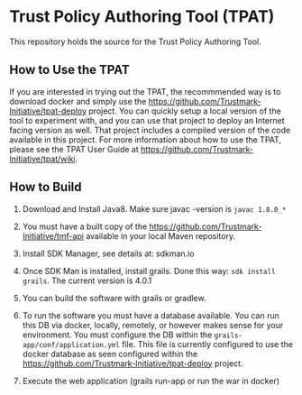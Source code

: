 # Trust Policy Authoring Tool (TPAT)
This repository holds the source for the Trust Policy Authoring Tool. 

## How to Use the TPAT

If you are interested in trying out the TPAT, the recommmended way is to download docker 
and simply use the https://github.com/Trustmark-Initiative/tpat-deploy project.  You can
quickly setup a local version of the tool to experiment with, and you can use that project
to deploy an Internet facing version as well.  That project includes a compiled version of
the code available in this project. For more information about how  to use the TPAT, please
see the TPAT User Guide at https://github.com/Trustmark-Initiative/tpat/wiki.

## How to Build

1. Download and Install Java8.  Make sure javac -version is `javac 1.8.0_*`

2. You must have a built copy of the https://github.com/Trustmark-Initiative/tmf-api available in your local Maven repository.

3. Install SDK Manager, see details at: sdkman.io

4. Once SDK Man is installed, install grails.  Done this way: `sdk install grails`.  The current version is 4.0.1

5. You can build the software with grails or gradlew.

6. To run the software you must have a database available.  You can run this DB via docker, locally, remotely, or however makes sense 
for your environment.  You must configure the DB within the `grails-app/conf/application.yml` file.  This file is currently configured
to use the docker database as seen configured within the https://github.com/Trustmark-Initiative/tpat-deploy project.

7. Execute the web application (grails run-app or run the war in docker)

